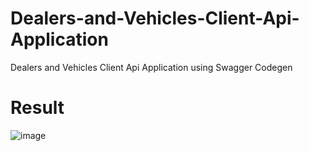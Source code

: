 # Dealers-and-Vehicles-Client-Api-Application
Dealers and Vehicles Client Api Application using Swagger Codegen

# Result
![image](https://user-images.githubusercontent.com/16847999/118439037-dd64d300-b6aa-11eb-8e26-6ec01cee818c.png)

